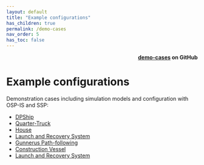 ```yaml
---
layout: default
title: "Example configurations"
has_children: true
permalink: /demo-cases
nav_order: 5
has_toc: false
---
```

<div style="text-align: right">
    <b>
        <a href="https://github.com/open-simulation-platform/demo-cases">demo-cases</a>   
        on GitHub
    </b>
</div>

# Example configurations
Demonstration cases including simulation models and configuration with OSP-IS and SSP:
- [DPShip](./cosim-demo-app/DPShip)
- [Quarter-Truck](./cosim-demo-app/Quarter-Truck)
- [House](./cosim-demo-app/House)
- [Launch and Recovery System](./cosim-demo-app/lars)
- [Gunnerus Path-following](./cosim-demo-app/gunnerus-path-following)
- [Construction Vessel](./cosim-demo-app/Construction-Vessel)
- [Launch and Recovery System](./cosim-demo-app/lars)

